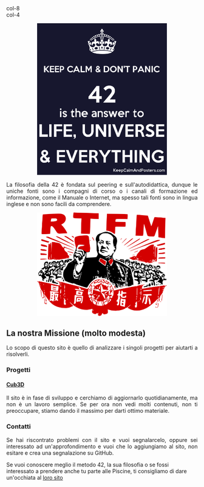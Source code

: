 <div class="container">
  <div class="row">
    <div class="col-8">col-8</div>
    <div class="col-4">col-4</div>
  </div>
</div>

<p align="center">
  <img width="342" src="img/42img.png">
</p>


<p align="justify">
  La filosofia della 42 è fondata sul peering e sull'autodidattica, dunque le uniche fonti sono i compagni di corso o i canali di formazione ed informazione, come il Manuale o Internet, ma spesso tali fonti sono in lingua inglese e non sono facili da comprendere. 
</p>

<p align="center">
  <img width="342" src="img/RTFMimg.png">
</p>


## La nostra Missione (molto modesta)

<p align="justify">
  Lo scopo di questo sito è quello di analizzare i singoli progetti per aiutarti a risolverli.
</p>

### Progetti
#### [Cub3D](https://ametta42.github.io/42Docs_IT/docs/projects/cub3D/)

<p align="justify">
  Il sito è in fase di sviluppo e cerchiamo di aggiornarlo quotidianamente, ma non è un lavoro semplice. Se per ora non vedi molti contenuti, non ti preoccupare, stiamo dando il massimo per darti ottimo materiale.
</p>

### Contatti
<p align="justify">
Se hai riscontrato problemi con il sito e vuoi segnalarcelo, oppure sei interessato ad un'approfondimento e vuoi che lo aggiungiamo al sito, non esitare e crea una segnalazione su GitHub.
</p>

Se vuoi conoscere meglio il metodo 42, la sua filosofia o se fossi interessato a prendere anche tu parte alle Piscine, ti consigliamo di dare un'occhiata al [loro sito](https://42roma.it)
